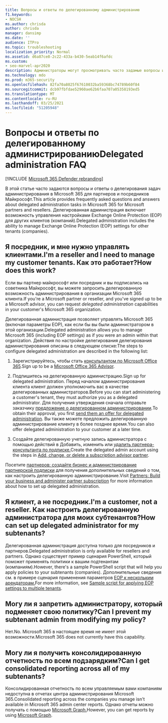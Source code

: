 ```yaml
---
title: Вопросы и ответы по делегированному администрированию
f1.keywords:
- NOCSH
ms.author: chrisda
author: chrisda
manager: dansimp
ms.date: ''
audience: ITPro
ms.topic: troubleshooting
localization_priority: Normal
ms.assetid: d6a87ce8-2c22-433a-b430-5eab14f6afdc
ms.custom:
- seo-marvel-apr2020
description: Администраторы могут просматривать часто задамые вопросы и ответы о делегировании задач администрирования в Microsoft 365 для партнеров и посредников Майкрософт.
ms.technology: mdo
ms.prod: m365-security
ms.openlocfilehash: 82fa70a8025f67610032ba59368bc74789b60f84
ms.sourcegitcommit: dcb97fbfdae52960ae62b6faa707a05358193ed5
ms.translationtype: MT
ms.contentlocale: ru-RU
ms.lasthandoff: 03/25/2021
ms.locfileid: "51205948"
---
```

# <a name="delegated-administration-faq"></a><span data-ttu-id="51761-103">Вопросы и ответы по делегированному администрированию</span><span class="sxs-lookup"><span data-stu-id="51761-103">Delegated administration FAQ</span></span>

[!INCLUDE [Microsoft 365 Defender rebranding](../includes/microsoft-defender-for-office.md)]


<span data-ttu-id="51761-104">В этой статье часто задаются вопросы и ответы о делегирования задач администрирования в Microsoft 365 для партнеров и посредников Майкрософт.</span><span class="sxs-lookup"><span data-stu-id="51761-104">This article provides frequently asked questions and answers about delegated administration tasks in Microsoft 365 for Microsoft partners and resellers.</span></span> <span data-ttu-id="51761-105">Делегированная администрация включает возможность управления настройками Exchange Online Protection (EOP) для других клиентов (компаний).</span><span class="sxs-lookup"><span data-stu-id="51761-105">Delegated administration includes the ability to manage Exchange Online Protection (EOP) settings for other tenants (companies).</span></span>

## <a name="im-a-reseller-and-i-need-to-manage-my-customer-tenants-how-does-this-work"></a><span data-ttu-id="51761-106">Я посредник, и мне нужно управлять клиентами.</span><span class="sxs-lookup"><span data-stu-id="51761-106">I'm a reseller and I need to manage my customer tenants.</span></span> <span data-ttu-id="51761-107">Как это работает?</span><span class="sxs-lookup"><span data-stu-id="51761-107">How does this work?</span></span>

<span data-ttu-id="51761-108">Если вы партнер майкрософт или посредник и вы подписались на советника Майкрософт, вы  можете запросить делегированную возможность администрирования в организации Microsoft 365 клиента.</span><span class="sxs-lookup"><span data-stu-id="51761-108">If you're a Microsoft partner or reseller, and you've signed up to be a Microsoft advisor, you can request _delegated administration_ capabilities in your customer's Microsoft 365 organization.</span></span>

<span data-ttu-id="51761-109">Делегированная администрация позволяет управлять Microsoft 365 (включая параметры EOP), как если бы вы были администратором в этой организации.</span><span class="sxs-lookup"><span data-stu-id="51761-109">Delegated administration allows you to manage Microsoft 365  (including EOP settings) as if you were an admin within that organization.</span></span> <span data-ttu-id="51761-110">Действия по настройке делегирования делегирования администрирования описаны в следующем списке:</span><span class="sxs-lookup"><span data-stu-id="51761-110">The steps to configure delegated administration are described in the following list:</span></span>

1. <span data-ttu-id="51761-111">Зарегистрируйтесь, чтобы стать [консультантом по Microsoft Office 365](https://partner.microsoft.com/?cloudbenefits).</span><span class="sxs-lookup"><span data-stu-id="51761-111">Sign up to be a [Microsoft Office 365 Advisor](https://partner.microsoft.com/?cloudbenefits).</span></span>

2. <span data-ttu-id="51761-112">Подпишитесь на делегированную администрацию.</span><span class="sxs-lookup"><span data-stu-id="51761-112">Sign up for delegated administration.</span></span> <span data-ttu-id="51761-113">Перед началом администрирования клиента клиент должен уполномочить вас в качестве делегированных администраторов.</span><span class="sxs-lookup"><span data-stu-id="51761-113">Before you can start administering a customer's tenant, they must authorize you as a delegated administrator.</span></span> <span data-ttu-id="51761-114">Для получения утверждения сначала отправьте заказчику [предложение о делегированном администрировании](https://support.microsoft.com/office/26530dc0-ebba-415b-86b1-b55bc06b073e).</span><span class="sxs-lookup"><span data-stu-id="51761-114">To obtain their approval, you first [send them an offer for delegated administration](https://support.microsoft.com/office/26530dc0-ebba-415b-86b1-b55bc06b073e).</span></span> <span data-ttu-id="51761-115">Вы также можете предложить делегированную администрирование клиенту в более позднее время.</span><span class="sxs-lookup"><span data-stu-id="51761-115">You can also offer delegated administration to your customer at a later time.</span></span>

3. <span data-ttu-id="51761-116">Создайте делегированную учетную запись администратора с помощью действий в Добавить, изменить или [удалить партнера-консультанта по подписке.](../../admin/misc/add-partner.md)</span><span class="sxs-lookup"><span data-stu-id="51761-116">Create the delegated admin account using the steps in [Add, change, or delete a subscription advisor partner](../../admin/misc/add-partner.md).</span></span>

<span data-ttu-id="51761-117">Посетите [партнеров: создайте бизнес и администрирование партнерской подписки](https://support.microsoft.com/office/30dd1681-47e0-4cbc-abfe-a222cd111319) для получения дополнительных сведений о том, как настроить делегированную администрирование.</span><span class="sxs-lookup"><span data-stu-id="51761-117">Visit [Partners: Build your business and administer partner subscription](https://support.microsoft.com/office/30dd1681-47e0-4cbc-abfe-a222cd111319) for more information about how to set up delegated administration.</span></span>

## <a name="im-a-customer-not-a-reseller-how-can-set-up-delegated-administrator-for-my-subtenants"></a><span data-ttu-id="51761-118">Я клиент, а не посредник.</span><span class="sxs-lookup"><span data-stu-id="51761-118">I'm a customer, not a reseller.</span></span> <span data-ttu-id="51761-119">Как настроить делегированную администратора для моих субтенантов?</span><span class="sxs-lookup"><span data-stu-id="51761-119">How can set up delegated administrator for my subtenants?</span></span>

<span data-ttu-id="51761-120">Делегированная администрация доступна только для посредников и партнеров.</span><span class="sxs-lookup"><span data-stu-id="51761-120">Delegated administration is only available for resellers and partners.</span></span> <span data-ttu-id="51761-121">Однако существует пример сценария PowerShell, который поможет применять политики к вашим подтенантам (компаниям).</span><span class="sxs-lookup"><span data-stu-id="51761-121">However, there's a sample PowerShell script that will help you apply policies to your subtenants (companies).</span></span> <span data-ttu-id="51761-122">Дополнительные сведения см. в примере сценария применения параметров [EOP к нескольким арендаторам.](sample-script-for-applying-eop-settings-to-multiple-tenants.md)</span><span class="sxs-lookup"><span data-stu-id="51761-122">For more information, see [Sample script for applying EOP settings to multiple tenants](sample-script-for-applying-eop-settings-to-multiple-tenants.md).</span></span>

## <a name="can-i-prevent-my-subtenant-admin-from-modifying-my-policy"></a><span data-ttu-id="51761-123">Могу ли я запретить администратору, который подменяет свою политику?</span><span class="sxs-lookup"><span data-stu-id="51761-123">Can I prevent my subtenant admin from modifying my policy?</span></span>

<span data-ttu-id="51761-124">Нет.</span><span class="sxs-lookup"><span data-stu-id="51761-124">No.</span></span> <span data-ttu-id="51761-125">Microsoft 365 в настоящее время не имеет этой возможности.</span><span class="sxs-lookup"><span data-stu-id="51761-125">Microsoft 365 does not currently have this capability.</span></span>

## <a name="can-i-get-consolidated-reporting-across-all-of-my-subtenants"></a><span data-ttu-id="51761-126">Могу ли я получить консолидированную отчетность по всем подзарядким?</span><span class="sxs-lookup"><span data-stu-id="51761-126">Can I get consolidated reporting across all of my subtenants?</span></span>

<span data-ttu-id="51761-127">Консолидированная отчетность по всем управляемым вами компаниям недоступна в отчетах центра администрирования Microsoft 365.</span><span class="sxs-lookup"><span data-stu-id="51761-127">Consolidated reporting across the companies you manage isn't available in Microsoft 365 admin center reports.</span></span> <span data-ttu-id="51761-128">Однако отчеты можно получать с помощью [Microsoft Graph.](/graph/overview)</span><span class="sxs-lookup"><span data-stu-id="51761-128">However, you can get reports by using [Microsoft Graph](/graph/overview).</span></span>